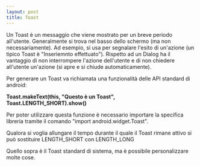 ```yaml
---
layout: post
title: Toast
---
```


Un Toast è un messaggio che viene mostrato per un breve periodo all'utente. Generalmente si trova nel basso dello schermo (ma non necessariamente).
Ad esempio, si usa per segnalare l'esito di un'azione (un tipico Toast è "Inseriemnto effettuato"). 
Rispetto ad un Dialog ha il vantaggio di non interrompere l'azione dell'utente e di non chiedere all'utente un'azione (si apre e si chiude automaticamente).

Per generare un Toast va richiamata una funzionalità delle API standard di android:

<b> Toast.makeText(this, "Questo è un Toast", Toast.LENGTH_SHORT).show() </b>

Per poter utilizzare questa funzione è necessario importare la specifica libreria tramite il comando "import android.widget.Toast".

Qualora si voglia allungare il tempo durante il quale il Toast rimane attivo si può sostituire LENGTH_SHORT con LENGTH_LONG

Quello sopra è il Toast standard di sistema, ma è possibile personalizzare molte cose.


